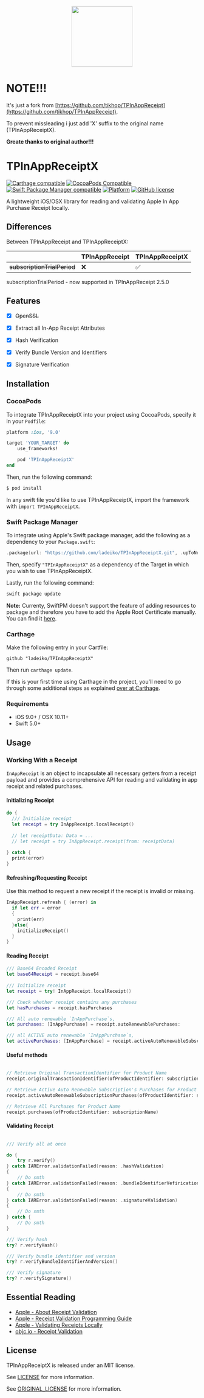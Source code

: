 <p align="center">
  <img height="160" src="https://github.com/tikhop/TPInAppReceiptX/blob/master/www/logo.png" />
</p>

# NOTE!!!
It's just a fork from  [https://github.com/tikhop/TPInAppReceipt](https://github.com/tikhop/TPInAppReceipt). 

To prevent missleading i just add 'X' suffix to the original name (TPInAppReceiptX). 

__Greate thanks to original author!!!__

# TPInAppReceiptX

[![Carthage compatible](https://img.shields.io/badge/Carthage-compatible-4BC51D.svg?style=flat)](https://github.com/Carthage/Carthage)
[![CocoaPods Compatible](https://img.shields.io/cocoapods/v/TPInAppReceiptX.svg)](https://cocoapods.org/pods/TPInAppReceiptX)
[![Swift Package Manager compatible](https://img.shields.io/badge/Swift%20Package%20Manager-compatible-brightgreen.svg)](https://github.com/apple/swift-package-manager)
[![Platform](https://img.shields.io/cocoapods/p/TPInAppReceiptX.svg?style=flat)]()
[![GitHub license](https://img.shields.io/badge/license-MIT-blue.svg)](https://raw.githubusercontent.com/ladeiko/TPInAppReceiptX/master/LICENSE)

A lightweight iOS/OSX library for reading and validating Apple In App Purchase Receipt locally.

## Differences

Between TPInAppReceipt and TPInAppReceiptX:

|                                 |  TPInAppReceipt |  TPInAppReceiptX |
|---------------------------------|-----------------|------------------|
| ~~subscriptionTrialPeriod~~    |       ❌        |       ✅         |

subscriptionTrialPeriod - now supported in TPInAppReceipt 2.5.0

## Features

- [x] ~~OpenSSL~~
- [x] Extract all In-App Receipt Attributes
- [x] Hash Verification
- [x] Verify Bundle Version and Identifiers
- [x] Signature Verification


Installation
------------

### CocoaPods

To integrate TPInAppReceiptX into your project using CocoaPods, specify it in your `Podfile`:

```ruby
platform :ios, '9.0'

target 'YOUR_TARGET' do
    use_frameworks!

    pod 'TPInAppReceiptX'
end

```

Then, run the following command:

```bash
$ pod install
```

In any swift file you'd like to use TPInAppReceiptX, import the framework with `import TPInAppReceiptX`.

### Swift Package Manager

To integrate using Apple's Swift package manager, add the following as a dependency to your `Package.swift`:

```swift
.package(url: "https://github.com/ladeiko/TPInAppReceiptX.git", .upToNextMajor(from: "2.5.0"))
```

Then, specify `"TPInAppReceiptX"` as a dependency of the Target in which you wish to use TPInAppReceiptX.

Lastly, run the following command:
```swift
swift package update
```

**Note:**
Currenty, SwiftPM doesn't support the feature of adding resources to package and therefore you have to add the Apple Root Certificate manually. You can find it [here](https://www.apple.com/certificateauthority/). 


### Carthage

Make the following entry in your Cartfile:

```
github "ladeiko/TPInAppReceiptX" 
```

Then run `carthage update`.

If this is your first time using Carthage in the project, you'll need to go through some additional steps as explained [over at Carthage](https://github.com/Carthage/Carthage#adding-frameworks-to-an-application).


### Requirements

- iOS 9.0+ / OSX 10.11+
- Swift 5.0+

Usage
-------------

### Working With a Receipt

`InAppReceipt` is an object to incapsulate all necessary getters from a receipt payload and provides a comprehensive API for reading and validating in app receipt and related purchases.

#### Initializing Receipt

```swift
do {
  /// Initialize receipt
  let receipt = try InAppReceipt.localReceipt() 
  
  // let receiptData: Data = ...
  // let receipt = try InAppReceipt.receipt(from: receiptData)
  
} catch {
  print(error)
}


```

#### Refreshing/Requesting Receipt

Use this method to request a new receipt if the receipt is invalid or missing. 

```swift
InAppReceipt.refresh { (error) in
  if let err = error
  {
    print(err)
  }else{
    initializeReceipt()
  }
}

```

#### Reading Receipt

```swift
/// Base64 Encoded Receipt
let base64Receipt = receipt.base64
  
/// Initialize receipt
let receipt = try! InAppReceipt.localReceipt() 

/// Check whether receipt contains any purchases
let hasPurchases = receipt.hasPurchases

/// All auto renewable `InAppPurchase`s,
let purchases: [InAppPurchase] = receipt.autoRenewablePurchases: 

/// all ACTIVE auto renewable `InAppPurchase`s,
let activePurchases: [InAppPurchase] = receipt.activeAutoRenewableSubscriptionPurchases: 

```

#### Useful methods

```swift

// Retrieve Original TransactionIdentifier for Product Name
receipt.originalTransactionIdentifier(ofProductIdentifier: subscriptionName)

// Retrieve Active Auto Renewable Subscription's Purchases for Product Name and Specific Date
receipt.activeAutoRenewableSubscriptionPurchases(ofProductIdentifier: subscriptionName, forDate: Date())

// Retrieve All Purchases for Product Name
receipt.purchases(ofProductIdentifier: subscriptionName)

```

#### Validating Receipt

```swift

/// Verify all at once

do {
    try r.verify()
} catch IARError.validationFailed(reason: .hashValidation) 
{
    // Do smth
} catch IARError.validationFailed(reason: .bundleIdentifierVefirication) 
{
    // Do smth
} catch IARError.validationFailed(reason: .signatureValidation) 
{
    // Do smth
} catch {
    // Do smth
}

/// Verify hash 
try? r.verifyHash()

/// Verify bundle identifier and version
try? r.verifyBundleIdentifierAndVersion()

/// Verify signature
try? r.verifySignature()

```

## Essential Reading
* [Apple - About Receipt Validation](https://developer.apple.com/library/content/releasenotes/General/ValidateAppStoreReceipt/Introduction.html)
* [Apple - Receipt Validation Programming Guide](https://developer.apple.com/library/content/releasenotes/General/ValidateAppStoreReceipt/Chapters/ReceiptFields.html#//apple_ref/doc/uid/TP40010573-CH106-SW1)
* [Apple - Validating Receipts Locally](https://developer.apple.com/library/content/releasenotes/General/ValidateAppStoreReceipt/Chapters/ValidateLocally.html)
* [objc.io - Receipt Validation](https://www.objc.io/issues/17-security/receipt-validation/)

## License

TPInAppReceiptX is released under an MIT license. 

See [LICENSE](https://github.com/ladeiko/TPInAppReceiptX/blob/master/LICENSE) for more information. 

See [ORIGINAL_LICENSE](https://github.com/tikhop/TPInAppReceipt/blob/master/LICENSE) for more information.
